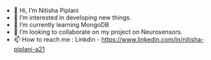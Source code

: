 - 👋 Hi, I’m Nitisha Piplani
- 👀 I’m interested in developing new things.
- 🌱 I’m currently learning MongoDB
- 💞️ I’m looking to collaborate on my project on Neurosensors.
- 📫 How to reach me : Linkdin - https://www.linkedin.com/in/nitisha-piplani-a21

<!---
nitishapiplani/nitishapiplani is a ✨ special ✨ repository because its `README.md` (this file) appears on your GitHub profile.
You can click the Preview link to take a look at your changes.
--->
